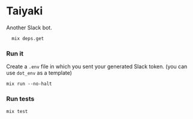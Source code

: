 # Taiyaki

Another Slack bot.

```
  mix deps.get
```

### Run it

Create a `.env` file in which you sent your generated Slack token. (you can use `dot_env` as a template)

```
mix run --no-halt

```

### Run tests

```
mix test
```
